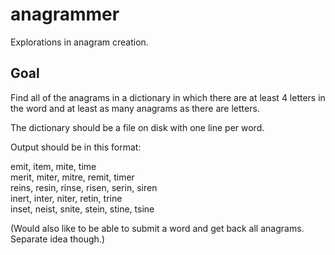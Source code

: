 # anagrammer
Explorations in anagram creation.

Goal
----
Find all of the anagrams in a dictionary in which there are at least 4 letters in the word and at least as many anagrams as there are letters.

The dictionary should be a file on disk with one line per word. 

Output should be in this format:

emit, item, mite, time  
merit, miter, mitre, remit, timer  
reins, resin, rinse, risen, serin, siren  
inert, inter, niter, retin, trine  
inset, neist, snite, stein, stine, tsine  

(Would also like to be able to submit a word and get back all anagrams.  Separate idea though.)
